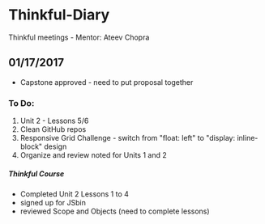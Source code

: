 # Thinkful-Diary
Thinkful meetings - Mentor: Ateev Chopra

## 01/17/2017

* Capstone approved - need to put proposal together


### To Do: 

1. Unit 2 - Lessons 5/6
2. Clean GitHub repos
3. Responsive Grid Challenge - switch from "float: left" to "display: inline-block" design
4. Organize and review noted for Units 1 and 2

##### Thinkful Course

* Completed Unit 2 Lessons 1 to 4
* signed up for JSbin
* reviewed Scope and Objects (need to complete lessons)


